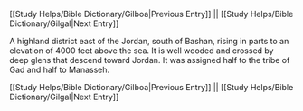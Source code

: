 [[Study Helps/Bible Dictionary/Gilboa|Previous Entry]]  ||  [[Study Helps/Bible Dictionary/Gilgal|Next Entry]]

 A highland district east of the Jordan, south of Bashan, rising in parts to an elevation of 4000 feet above the sea. It is well wooded and crossed by deep glens that descend toward Jordan. It was assigned half to the tribe of Gad and half to Manasseh.

[[Study Helps/Bible Dictionary/Gilboa|Previous Entry]]  ||  [[Study Helps/Bible Dictionary/Gilgal|Next Entry]]